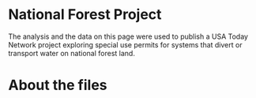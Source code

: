 # National Forest Project

The analysis and the data on this page were used to publish a USA Today Network project exploring special use permits for systems that divert or transport water on national forest land. 

# About the files
